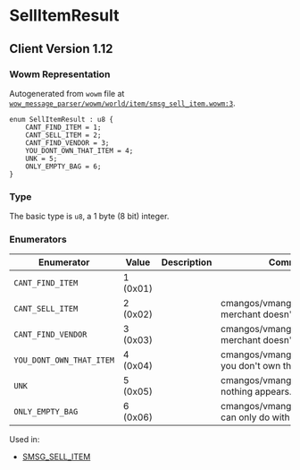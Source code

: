 # SellItemResult

## Client Version 1.12

### Wowm Representation

Autogenerated from `wowm` file at [`wow_message_parser/wowm/world/item/smsg_sell_item.wowm:3`](https://github.com/gtker/wow_messages/tree/main/wow_message_parser/wowm/world/item/smsg_sell_item.wowm#L3).

```rust,ignore
enum SellItemResult : u8 {
    CANT_FIND_ITEM = 1;
    CANT_SELL_ITEM = 2;
    CANT_FIND_VENDOR = 3;
    YOU_DONT_OWN_THAT_ITEM = 4;
    UNK = 5;
    ONLY_EMPTY_BAG = 6;
}
```
### Type
The basic type is `u8`, a 1 byte (8 bit) integer.
### Enumerators
| Enumerator | Value  | Description | Comment |
| --------- | -------- | ----------- | ------- |
| `CANT_FIND_ITEM` | 1 (0x01) |  |  |
| `CANT_SELL_ITEM` | 2 (0x02) |  | cmangos/vmangos/mangoszero: merchant doesn't like that item |
| `CANT_FIND_VENDOR` | 3 (0x03) |  | cmangos/vmangos/mangoszero: merchant doesn't like you |
| `YOU_DONT_OWN_THAT_ITEM` | 4 (0x04) |  | cmangos/vmangos/mangoszero: you don't own that item |
| `UNK` | 5 (0x05) |  | cmangos/vmangos/mangoszero: nothing appears... |
| `ONLY_EMPTY_BAG` | 6 (0x06) |  | cmangos/vmangos/mangoszero: can only do with empty bags |

Used in:
* [SMSG_SELL_ITEM](smsg_sell_item.md)

